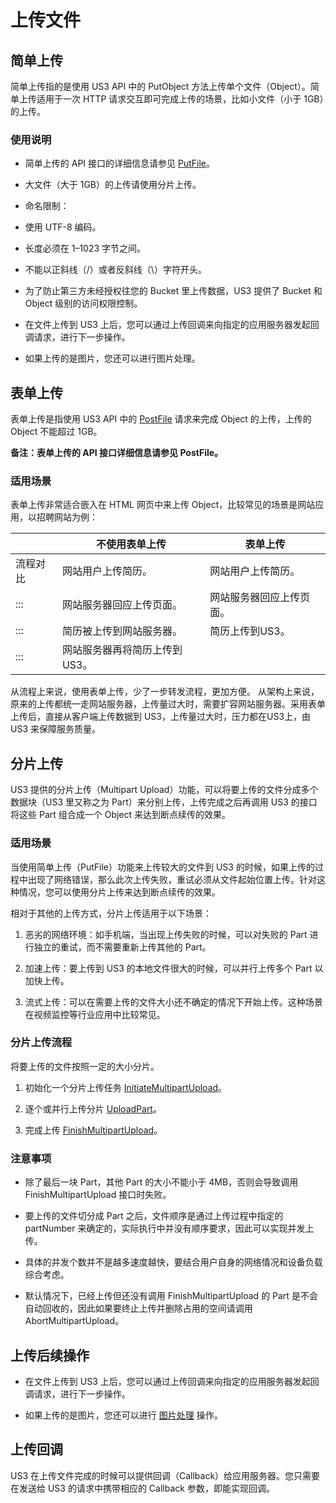 

# 上传文件

## 简单上传

简单上传指的是使用 US3 API 中的 PutObject 方法上传单个文件（Object）。简单上传适用于一次 HTTP 请求交互即可完成上传的场景，比如小文件（小于 1GB）的上传。

### 使用说明

- 简单上传的 API 接口的详细信息请参见 [PutFile](https://docs.ucloud.cn/api/ufile-api/put_file)。

- 大文件（大于 1GB）的上传请使用分片上传。

- 命名限制：

- 使用 UTF-8 编码。

- 长度必须在 1–1023 字节之间。

- 不能以正斜线（/）或者反斜线（\\）字符开头。

- 为了防止第三方未经授权往您的 Bucket 里上传数据，US3 提供了 Bucket 和 Object 级别的访问权限控制。

- 在文件上传到 US3 上后，您可以通过上传回调来向指定的应用服务器发起回调请求，进行下一步操作。

- 如果上传的是图片，您还可以进行图片处理。

## 表单上传

表单上传是指使用 US3 API 中的 [PostFile](https://docs.ucloud.cn/api/ufile-api/post_file) 请求来完成 Object 的上传，上传的 Object 不能超过 1GB。

**备注：表单上传的 API 接口详细信息请参见 PostFile。**

### 适用场景

表单上传非常适合嵌入在 HTML 网页中来上传 Object，比较常见的场景是网站应用，以招聘网站为例：

|            | 不使用表单上传                    | 表单上传 |
| ---------- | --------------------------------- | -------------------------- |
| 流程对比   | 网站用户上传简历。                | 网站用户上传简历。|
| :::           | 网站服务器回应上传页面。          | 网站服务器回应上传页面。 |
| :::           | 简历被上传到网站服务器。          | 简历上传到US3。|
|  :::          | 网站服务器再将简历上传到US3。   | |

从流程上来说，使用表单上传，少了一步转发流程，更加方便。
从架构上来说，原来的上传都统一走网站服务器，上传量过大时，需要扩容网站服务器。采用表单上传后，直接从客户端上传数据到 US3，上传量过大时，压力都在US3上，由 US3 来保障服务质量。

## 分片上传

US3 提供的分片上传（Multipart Upload）功能，可以将要上传的文件分成多个数据块（US3 里又称之为 Part）来分别上传，上传完成之后再调用 US3 的接口将这些 Part 组合成一个 Object 来达到断点续传的效果。


### 适用场景

当使用简单上传（PutFile）功能来上传较大的文件到 US3 的时候，如果上传的过程中出现了网络错误，那么此次上传失败，重试必须从文件起始位置上传。针对这种情况，您可以使用分片上传来达到断点续传的效果。

相对于其他的上传方式，分片上传适用于以下场景：

1. 恶劣的网络环境：如手机端，当出现上传失败的时候，可以对失败的 Part 进行独立的重试，而不需要重新上传其他的 Part。

2. 加速上传：要上传到 US3 的本地文件很大的时候，可以并行上传多个 Part 以加快上传。

3. 流式上传：可以在需要上传的文件大小还不确定的情况下开始上传。这种场景在视频监控等行业应用中比较常见。


### 分片上传流程

将要上传的文件按照一定的大小分片。

1. 初始化一个分片上传任务 [InitiateMultipartUpload](https://docs.ucloud.cn/api/ufile-api/initiate_multipart_upload)。

2. 逐个或并行上传分片 [UploadPart](https://docs.ucloud.cn/api/ufile-api/upload_part)。

3. 完成上传 [FinishMultipartUpload](https://docs.ucloud.cn/api/ufile-api/finish_multipart_upload)。


### 注意事项

* 除了最后一块 Part，其他 Part 的大小不能小于 4MB，否则会导致调用 FinishMultipartUpload 接口时失败。

* 要上传的文件切分成 Part 之后，文件顺序是通过上传过程中指定的 partNumber 来确定的，实际执行中并没有顺序要求，因此可以实现并发上传。

* 具体的并发个数并不是越多速度越快，要结合用户自身的网络情况和设备负载综合考虑。

* 默认情况下，已经上传但还没有调用 FinishMultipartUpload 的 Part 是不会自动回收的，因此如果要终止上传并删除占用的空间请调用 AbortMultipartUpload。

## 上传后续操作

* 在文件上传到 US3 上后，您可以通过上传回调来向指定的应用服务器发起回调请求，进行下一步操作。

* 如果上传的是图片，您还可以进行 [图片处理](/ufile/service/pic) 操作。

## 上传回调

US3 在上传文件完成的时候可以提供回调（Callback）给应用服务器。您只需要在发送给 US3 的请求中携带相应的 Callback 参数，即能实现回调。


